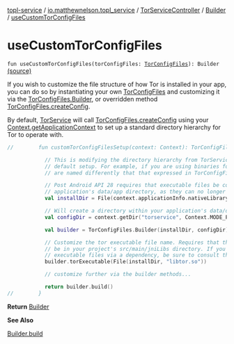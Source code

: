 [topl-service](../../../index.md) / [io.matthewnelson.topl_service](../../index.md) / [TorServiceController](../index.md) / [Builder](index.md) / [useCustomTorConfigFiles](./use-custom-tor-config-files.md)

# useCustomTorConfigFiles

`fun useCustomTorConfigFiles(torConfigFiles: `[`TorConfigFiles`](file:/home/matthew/AndroidStudioProjects/personal_projects/TorOnionProxyLibrary-Android/docs/topl-core-base/io.matthewnelson.topl_core_base/-tor-config-files/index.md)`): Builder` [(source)](https://github.com/05nelsonm/TorOnionProxyLibrary-Android/blob/master/topl-service/src/main/java/io/matthewnelson/topl_service/TorServiceController.kt#L129)

If you wish to customize the file structure of how Tor is installed in your app,
you can do so by instantiating your own [TorConfigFiles](file:/home/matthew/AndroidStudioProjects/personal_projects/TorOnionProxyLibrary-Android/docs/topl-core-base/io.matthewnelson.topl_core_base/-tor-config-files/index.md) and customizing it via
the [TorConfigFiles.Builder](file:/home/matthew/AndroidStudioProjects/personal_projects/TorOnionProxyLibrary-Android/docs/topl-core-base/io.matthewnelson.topl_core_base/-tor-config-files/-builder/index.md), or overridden method [TorConfigFiles.createConfig](file:/home/matthew/AndroidStudioProjects/personal_projects/TorOnionProxyLibrary-Android/docs/topl-core-base/io.matthewnelson.topl_core_base/-tor-config-files/-companion/create-config.md).

By default, [TorService](#) will call [TorConfigFiles.createConfig](file:/home/matthew/AndroidStudioProjects/personal_projects/TorOnionProxyLibrary-Android/docs/topl-core-base/io.matthewnelson.topl_core_base/-tor-config-files/-companion/create-config.md) using your
[Context.getApplicationContext](https://developer.android.com/reference/android/content/Context.html#getApplicationContext()) to set up a standard directory hierarchy for Tor
to operate with.

``` kotlin
//        fun customTorConfigFilesSetup(context: Context): TorConfigFiles {

            // This is modifying the directory hierarchy from TorService's
            // default setup. For example, if you are using binaries for Tor that
            // are named differently that that expressed in TorConfigFiles.createConfig()

            // Post Android API 28 requires that executable files be contained in your
            // application's data/app directory, as they can no longer execute from data/data.
            val installDir = File(context.applicationInfo.nativeLibraryDir)

            // Will create a directory within your application's data/data dir
            val configDir = context.getDir("torservice", Context.MODE_PRIVATE)

            val builder = TorConfigFiles.Builder(installDir, configDir)

            // Customize the tor executable file name. Requires that the executable file
            // be in your project's src/main/jniLibs directory. If you are getting your
            // executable files via a dependency, be sure to consult that Libraries documentation.
            builder.torExecutable(File(installDir, "libtor.so"))

            // customize further via the builder methods...

            return builder.build()
//        }
```

**Return**
[Builder](index.md)

**See Also**

[Builder.build](build.md)

